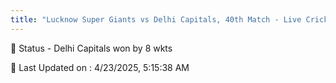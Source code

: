 ```yaml
---
title: "Lucknow Super Giants vs Delhi Capitals, 40th Match - Live Cricket Score"
---
```


📑 Status - Delhi Capitals won by 8 wkts

📝 Last Updated on : 4/23/2025, 5:15:38 AM  

